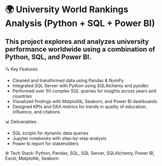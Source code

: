 # 🌍 University World Rankings Analysis (Python + SQL + Power BI)
## This project explores and analyzes university performance worldwide using a combination of Python, SQL, and Power BI.

🔍 Key Features:
- 	Cleaned and transformed data using Pandas & NumPy
- 	Integrated SQL Server with Python using SQLAlchemy and pyodbc
- 	Performed over 50 complex SQL queries for insights across years and countries
- 	Visualized findings with Matplotlib, Seaborn, and Power BI dashboards
- 	Designed KPIs and DAX metrics for trends in quality of education, influence, and citations

📊 Deliverables:
-	SQL scripts for dynamic data queries
-	Jupyter notebooks with step-by-step analysis
-	Power bi report for stakeholders

⚙️ Tech Stack:
Python, Pandas, SQL, SQL Server, SQLAlchemy, Power BI, Excel, Matplotlib, Seaborn
